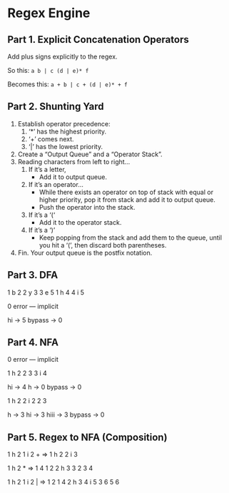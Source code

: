 # Regex Engine

## Part 1. Explicit Concatenation Operators

Add plus signs explicitly to the regex.

So this: `a b | c (d | e)* f`

Becomes this: `a + b | c + (d | e)* + f`

## Part 2. Shunting Yard

1. Establish operator precedence:
   1. ‘*’ has the highest priority.
   2. ‘+’ comes next.
   3. ‘|’ has the lowest priority.
2. Create a “Output Queue” and a “Operator Stack”.
3. Reading characters from left to right…
   1. If it’s a letter,
      * Add it to output queue.
   2. If it’s an operator…
      * While there exists an operator on top of stack with equal or higher priority, pop it from stack and add it to output queue.
      * Push the operator into the stack.
   3. If it’s a ‘(‘
      * Add it to the operator stack.
   4. If it’s a ‘)’
      * Keep popping from the stack and add them to the queue, until you hit a ‘(’, then discard both parentheses.
4. Fin. Your output queue is the postfix notation.

## Part 3. DFA

1 b 2
2 y 3
3 e 5
1 h 4
4 i 5

0 error — implicit

hi -> 5
bypass -> 0

## Part 4. NFA

0 error — implicit

1 h 2
2  3
3 i 4

hi -> 4
h -> 0
bypass -> 0

1 h 2
2 i 2
2  3

h -> 3
hi -> 3
hiii -> 3
bypass -> 0

## Part 5. Regex to NFA (Composition)

1 h 2
1 i 2
+
=> 1 h 2
   2 i 3

1 h 2
*
=> 1  4
   1  2
   2 h 3
   3  2
   3  4

1 h 2
1 i 2
|
=> 1  2
   1  4
   2 h 3
   4 i 5
   3  6
   5  6
